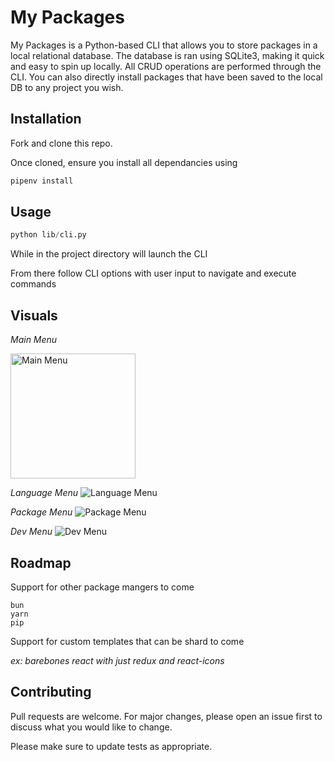 # My Packages

My Packages is a Python-based CLI that allows you to store packages in a local relational database. The database is ran using SQLite3, making it quick and easy to spin up locally. All CRUD operations are performed through the CLI. You can also directly install packages that have been saved to the local DB to any project you wish.

## Installation

Fork and clone this repo.

Once cloned, ensure you install all dependancies using

```bash
pipenv install
```

## Usage

```python
python lib/cli.py
```

While in the project directory will launch the CLI

From there follow CLI options with user input to navigate and execute commands

## Visuals

_Main Menu_

<!-- ![Main Menu](https://i.ibb.co/HGSD8Tr/Screenshot-2023-10-08-at-2-17-25-PM.png) -->
<img src="https://i.ibb.co/HGSD8Tr/Screenshot-2023-10-08-at-2-17-25-PM.png" alt='Main Menu' width='200px' height='auto'/>

_Language Menu_
![Language Menu](https://i.ibb.co/VpCJ2HX/Screenshot-2023-10-08-at-1-32-43-PM.png)

_Package Menu_
![Package Menu](https://i.ibb.co/Xbkn46W/Screenshot-2023-10-08-at-1-33-03-PM.png)

_Dev Menu_
![Dev Menu](https://i.ibb.co/vsgC5mL/Screenshot-2023-10-08-at-1-33-27-PM.png)

## Roadmap

Support for other package mangers to come

```
bun
yarn
pip
```

Support for custom templates that can be shard to come

_ex: barebones react with just redux and react-icons_

## Contributing

Pull requests are welcome. For major changes, please open an issue first
to discuss what you would like to change.

Please make sure to update tests as appropriate.
